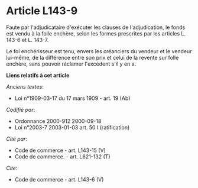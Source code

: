 # Article L143-9

Faute par l'adjudicataire d'exécuter les clauses de l'adjudication, le fonds est vendu à la folle enchère, selon les formes
prescrites par les articles L. 143-6 et L. 143-7. 

Le fol enchérisseur est tenu, envers les créanciers du vendeur et le vendeur lui-même, de la différence entre son prix et
celui de la revente sur folle enchère, sans pouvoir réclamer l'excédent s'il y en a.

**Liens relatifs à cet article**

_Anciens textes_:

  - Loi n°1909-03-17 du 17 mars 1909 - art. 19 (Ab)

_Codifié par_:

  - Ordonnance 2000-912 2000-09-18
  - Loi n°2003-7 2003-01-03 art. 50 I (ratification)

_Cité par_:

  - Code de commerce - art. L143-15 (V)
  - Code de commerce. - art. L621-132 (T)

_Cite_:

  - Code de commerce - art. L143-6 (V)
